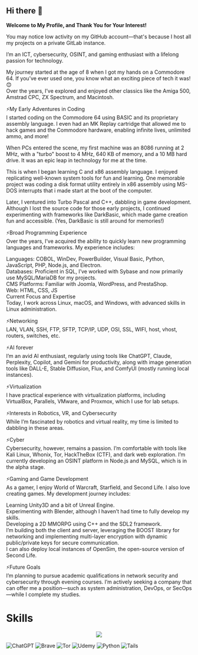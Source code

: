 ## Hi there 👋

<!--
**Uldrix/Uldrix** is a ✨ _special_ ✨ repository because its `README.md` (this file) appears on your GitHub profile.

Here are some ideas to get you started:

- 🔭 I’m currently working on ...
- 🌱 I’m currently learning ...
- 👯 I’m looking to collaborate on ...
- 🤔 I’m looking for help with ...
- 💬 Ask me about ...
- 📫 How to reach me: ...
- 😄 Pronouns: ...
- ⚡ Fun fact: ...
-->

<p><b>Welcome to My Profile, and Thank You for Your Interest!</b></p>

<p>You may notice low activity on my GitHub account—that's because I host all my projects on a private GitLab instance.</p>

<p>I’m an ICT, cybersecurity, OSINT, and gaming enthusiast with a lifelong passion for technology.</p>

<p>My journey started at the age of 8 when I got my hands on a Commodore 64. If you’ve ever used one, you know what an exciting piece of tech it was! 😊<br>
Over the years, I’ve explored and enjoyed other classics like the Amiga 500, Amstrad CPC, ZX Spectrum, and Macintosh.</p>

<p>
⚡My Early Adventures in Coding<br>
I started coding on the Commodore 64 using BASIC and its proprietary assembly language. I even had an MK Replay cartridge that allowed me to hack games and the Commodore hardware, enabling infinite lives, unlimited ammo, and more!
</p>

<p>
When PCs entered the scene, my first machine was an 8086 running at 2 MHz, with a "turbo" boost to 4 MHz, 640 KB of memory, and a 10 MB hard drive. It was an epic leap in technology for me at the time.
</p>

<p>
This is when I began learning C and x86 assembly language. I enjoyed replicating well-known system tools for fun and learning. One memorable project was coding a disk format utility entirely in x86 assembly using MS-DOS interrupts that i made start at the boot of the computer.
</p>

<p>
Later, I ventured into Turbo Pascal and C++, dabbling in game development. Although I lost the source code for those early projects, I continued experimenting with frameworks like DarkBasic, which made game creation fun and accessible. (Yes, DarkBasic is still around for memories!)
</p>

<p>
⚡Broad Programming Experience<br>
Over the years, I’ve acquired the ability to quickly learn new programming languages and frameworks. My experience includes:
</p>
<p>
Languages: COBOL, WinDev, PowerBuilder, Visual Basic, Python, JavaScript, PHP, Node.js, and Electron.<br>
Databases: Proficient in SQL, I’ve worked with Sybase and now primarily use MySQL/MariaDB for my projects.<br>
CMS Platforms: Familiar with Joomla, WordPress, and PrestaShop.<br>
Web: HTML, CSS, JS<br>
Current Focus and Expertise<br>
Today, I work across Linux, macOS, and Windows, with advanced skills in Linux administration. 
</p>

<p>
⚡Networking<br>
LAN, VLAN, SSH, FTP, SFTP, TCP/IP, UDP, OSI, SSL, WIFI, host, vhost, routers, switches, etc.
</p>

<p>
⚡AI forever<br>
I’m an avid AI enthusiast, regularly using tools like ChatGPT, Claude, Perplexity, Copilot, and Gemini for productivity, along with image generation tools like DALL-E, Stable Diffusion, Flux, and ComfyUI (mostly running local instances).
</p>

  <p>
⚡Virtualization<br>
I have practical experience with virtualization platforms, including VirtualBox, Parallels, VMware, and Proxmox, which I use for lab setups.
</p>

<p>
⚡Interests in Robotics, VR, and Cybersecurity<br>
While I’m fascinated by robotics and virtual reality, my time is limited to dabbling in these areas.
</p>

<p>
⚡Cyber<br>
Cybersecurity, however, remains a passion. I’m comfortable with tools like Kali Linux, Whonix, Tor, HackTheBox (CTF), and dark web exploration. I’m currently developing an OSINT platform in Node.js and MySQL, which is in the alpha stage.
</p>

<p>
⚡Gaming and Game Development<br>
As a gamer, I enjoy World of Warcraft, Starfield, and Second Life. I also love creating games. My development journey includes:
</p>

<p>
Learning Unity3D and a bit of Unreal Engine.<br>
Experimenting with Blender, although I haven’t had time to fully develop my skills.<br>
Developing a 2D MMORPG using C++ and the SDL2 framework.<br>
I’m building both the client and server, leveraging the BOOST library for networking and implementing multi-layer encryption with dynamic public/private keys for secure communication.<br>
I can also deploy local instances of OpenSim, the open-source version of Second Life.
</p>

<p>
⚡Future Goals<br>
I’m planning to pursue academic qualifications in network security and cybersecurity through evening courses. I’m actively seeking a company that can offer me a position—such as system administration, DevOps, or SecOps—while I complete my studies.
</p>

<h1>Skills</h1>

<p align="center">
  <a href="https://skillicons.dev">
    <img src="https://skillicons.dev/icons?i=git,github,c,cpp,cs,bash,blender,bootstrap,html,css,js,discord,dotnet,electron,jquery,kali,linux,mysql,nginx,nodejs,php,qt,unreal,unity,ubuntu,visualstudio,vscode,windows,npm,gitlab" />
  </a>
</p>

<p align="center"> 
  
  ![ChatGPT](https://img.shields.io/badge/chatGPT-74aa9c?style=for-the-badge&logo=openai&logoColor=white)
  ![Brave](https://img.shields.io/badge/Brave-FB542B?style=for-the-badge&logo=Brave&logoColor=white) 
  ![Tor](https://img.shields.io/badge/Tor-7D4698?style=for-the-badge&logo=Tor-Browser&logoColor=white)
  ![Udemy](https://img.shields.io/badge/Udemy-A435F0?style=for-the-badge&logo=Udemy&logoColor=white)
  ![Python](https://img.shields.io/badge/python-3670A0?style=for-the-badge&logo=python&logoColor=ffdd54)
  ![Tails](https://img.shields.io/badge/Tails%20-56347C?&style=for-the-badge&logo=tails&logoColor=white)
</p>


